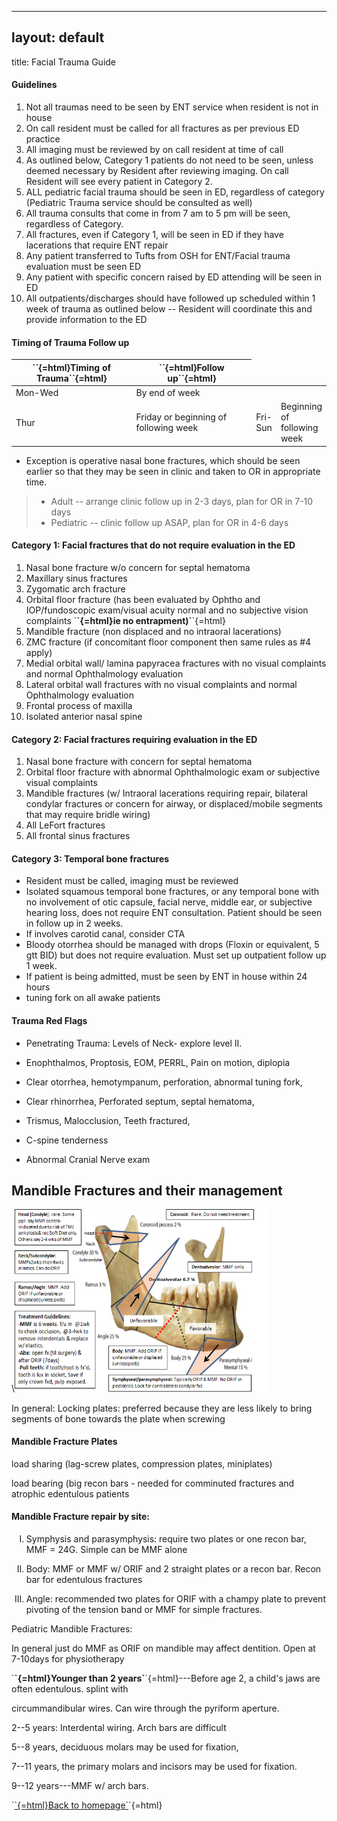 ------------------------------------------------------------------------

## layout: default

title: Facial Trauma Guide

<h4 class="unnumbered" id="guidelines">
Guidelines
</h4>
<!-- Trauma guidelines list start -->
<ol>
<li>
Not all traumas need to be seen by ENT service when resident is not in house
</li>
<li>
On call resident must be called for all fractures as per previous ED practice
</li>
<li>
All imaging must be reviewed by on call resident at time of call
</li>
<li>
As outlined below, Category 1 patients do not need to be seen, unless deemed necessary by Resident after reviewing imaging. On call Resident will see every patient in Category 2.
</li>
<li>
ALL pediatric facial trauma should be seen in ED, regardless of category (Pediatric Trauma service should be consulted as well)
</li>
<li>
All trauma consults that come in from 7 am to 5 pm will be seen, regardless of Category.
</li>
<li>
All fractures, even if Category 1, will be seen in ED if they have lacerations that require ENT repair
</li>
<li>
Any patient transferred to Tufts from OSH for ENT/Facial trauma evaluation must be seen ED
</li>
<li>
Any patient with specific concern raised by ED attending will be seen in ED
</li>
<li>
All outpatients/discharges should have followed up scheduled within 1 week of trauma as outlined below -- Resident will coordinate this and provide information to the ED
</li>
</ol>
<!-- Trauma guidelines list end -->
<h4 class="unnumbered" id="timing-of-trauma-follow-up">
Timing of Trauma
Follow up
</h4>
<table>
<colgroup>
<col style="width: 49%" />
<col style="width: 50%" />
</colgroup>
<thead>
<tr class="header">
<th>
`<strong>`{=html}Timing of Trauma`</strong>`{=html}
</th>
<th>
`<strong>`{=html}Follow up`</strong>`{=html}
</th>
</tr>
</thead>
<tbody>
<tr class="odd">
<td>
Mon-Wed
</td>
<td>
By end of week
</td>
<tr class="even">
<td>
Thur
</td>
<td>
Friday or beginning of following week
</td>
<td>
Fri-Sun
</td>
<td>
Beginning of following week
</td>
</tbody>
</table>
<ul>
<li>
Exception is operative nasal bone fractures, which should be seen earlier so that they may be seen in clinic and taken to OR in appropriate time.
</li>
</ul>
<blockquote>
<ul>
<li>
Adult -- arrange clinic follow up in 2-3 days, plan for OR in 7-10 days
</li>
<li>
Pediatric -- clinic follow up ASAP, plan for OR in 4-6 days
</li>
</ul>
</blockquote>
<h4 class="unnumbered" id="category-1-facial-fractures-that-do-not-require-evaluation-in-the-ed">
Category
1: Facial fractures that do not require evaluation in the ED
</h4>
<ol>
<li>
Nasal bone fracture w/o concern for septal hematoma
</li>
<li>
Maxillary sinus fractures
</li>
<li>
Zygomatic arch fracture
</li>
<li>
Orbital floor fracture (has been evaluated by Ophtho and IOP/fundoscopic exam/visual acuity normal and no subjective vision complaints `<strong>`{=html}ie no entrapment)`</strong>`{=html}
</li>
<li>
Mandible fracture (non displaced and no intraoral lacerations)
</li>
<li>
ZMC fracture (if concomitant floor component then same rules as #4 apply)
</li>
<li>
Medial orbital wall/ lamina papyracea fractures with no visual complaints and normal Ophthalmology evaluation
</li>
<li>
Lateral orbital wall fractures with no visual complaints and normal Ophthalmology evaluation
</li>
<li>
Frontal process of maxilla
</li>
<li>
Isolated anterior nasal spine
</li>
</ol>
<h4 class="unnumbered" id="category-2-facial-fractures-requiring-evaluation-in-the-ed">
Category 2: Facial fractures requiring evaluation in the ED
</h4>
<ol>
<li>
Nasal bone fracture with concern for septal hematoma
</li>
<li>
Orbital floor fracture with abnormal Ophthalmologic exam or subjective visual complaints
</li>
<li>
Mandible fractures (w/ Intraoral lacerations requiring repair, bilateral condylar fractures or concern for airway, or displaced/mobile segments that may require bridle wiring)
</li>
<li>
All LeFort fractures
</li>
<li>
All frontal sinus fractures
</li>
</ol>
<h4 class="unnumbered" id="category-3-temporal-bone-fractures">
Category
3: Temporal bone fractures
</h4>
<ul>
<li>
Resident must be called, imaging must be reviewed
</li>
<li>
Isolated squamous temporal bone fractures, or any temporal bone with no involvement of otic capsule, facial nerve, middle ear, or subjective hearing loss, does not require ENT consultation. Patient should be seen in follow up in 2 weeks.
</li>
<li>
If involves carotid canal, consider CTA
</li>
<li>
Bloody otorrhea should be managed with drops (Floxin or equivalent, 5 gtt BID) but does not require evaluation. Must set up outpatient follow up 1 week.
</li>
<li>
If patient is being admitted, must be seen by ENT in house within 24 hours
</li>
<li>
tuning fork on all awake patients
</li>
</ul>
<h4 class="unnumbered" id="trauma-red-flags">
Trauma Red Flags
</h4>
<ul>
<li>
<p>
Penetrating Trauma: Levels of Neck- explore level II.
</p>
</li>
<li>
<p>
Enophthalmos, Proptosis, EOM, PERRL, Pain on motion,
diplopia
</p>
</li>
<li>
<p>
Clear otorrhea, hemotympanum, perforation, abnormal tuning
fork,
</p>
</li>
<li>
<p>
Clear rhinorrhea, Perforated septum, septal hematoma,
</p>
</li>
<li>
<p>
Trismus, Malocclusion, Teeth fractured,
</p>
</li>
<li>
<p>
C-spine tenderness
</p>
</li>
<li>
<p>
Abnormal Cranial Nerve exam
</p>
</li>
</ul>
<h2 class="unnumbered" id="mandible-fractures-and-their-management">
Mandible Fractures and
their management
</h2>
<p>
\<img src="media/image2.png" style="width:4.23333in;height:3.04514in" alt="Head \[Condyle): rare. Some savMMF contra- indicated dueto riskofTMJ a n kvlosis& rec Soft Diet on"/ 0th ers sav 24 wksof MM F Nec k/SubcondyIar•. MM Fx2w ks th en Ewks elastics Can doORIF Coronoid: Coronoid process 2 % 6.7 Rara Do not need treatment Dentoalveolar: MMF only Ramus 3 % Ramus/AngIe: M Add ORIF if unfavorableor displaced (u peds) Treatment Guidelines: -MMF is 6 weeks. flu in @lwk to check occlusion, @3-4wk to remove interdentals & replace w/ elastics. -Abx: open fx (til surgery) & after ORIF (7days) -Pull teeth: if tooth/root is fx'd, tooth is lux in socket, Save if only crown fxd, pulp exposed. Unfavorable Angle Body: Add ORIF if unfavorab•leor d \$læed (unlesspeds) Favorable BOdy25% yseal / Mental 15% Symphyseal/parasymphyseal: Typicalb/ORIF& M No ORIF in pediatrics Inok for fxs " /\>
</p>
<p>
In general: Locking plates: preferred because they are less likely to
bring segments of bone towards the plate when screwing
</p>
<h4 class="unnumbered" id="mandible-fracture-plates">
Mandible Fracture
Plates
</h4>
<p>
load sharing (lag-screw plates, compression plates, miniplates)
</p>
<p>
load bearing (big recon bars - needed for comminuted fractures and
atrophic edentulous patients
</p>
<h4 class="unnumbered" id="mandible-fracture-repair-by-site">
Mandible
Fracture repair by site:
</h4>
<ol type="I">
<li>
<p>
Symphysis and parasymphysis: require two plates or one recon bar,
MMF = 24G. Simple can be MMF alone
</p>
</li>
<li>
<p>
Body: MMF or MMF w/ ORIF and 2 straight plates or a recon bar.
Recon bar for edentulous fractures
</p>
</li>
<li>
<p>
Angle: recommended two plates for ORIF with a champy plate to
prevent pivoting of the tension band or MMF for simple
fractures.
</p>
</li>
</ol>
<p>
Pediatric Mandible Fractures:
</p>
<p>
In general just do MMF as ORIF on mandible may affect dentition. Open
at 7-10days for physiotherapy
</p>
<p>
`<strong>`{=html}Younger than 2 years`</strong>`{=html}---Before age 2, a child's jaws
are often edentulous. splint with
</p>
<p>
circummandibular wires. Can wire through the pyriform aperture.
</p>
<p>
2--5 years: Interdental wiring. Arch bars are difficult
</p>
<p>
5--8 years, deciduous molars may be used for fixation,
</p>
<p>
7--11 years, the primary molars and incisors may be used for
fixation.
</p>
<p>
9--12 years---MMF w/ arch bars.
</p>
<p>
`<a href="index.html">`{=html}Back to homepage`</a>`{=html}
</p>
